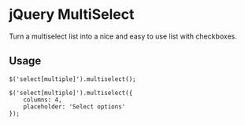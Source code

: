 jQuery MultiSelect
==================

Turn a multiselect list into a nice and easy to use list with checkboxes.

## Usage
```
$('select[multiple]').multiselect();

$('select[multiple]').multiselect({
    columns: 4,
    placeholder: 'Select options'
});
```
